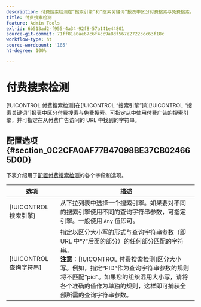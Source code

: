 ```yaml
---
description: 付费搜索检测在“搜索引擎”和“搜索关键词”报表中区分付费搜索与免费搜索。
title: 付费搜索检测
feature: Admin Tools
exl-id: 6b513ad2-f955-4a34-92f8-57a141e44801
source-git-commit: 71ff81a0ae67c6f4cc9a8df567e27223cc63f18c
workflow-type: ht
source-wordcount: '185'
ht-degree: 100%

---
```


# 付费搜索检测

[!UICONTROL 付费搜索检测]在[!UICONTROL “搜索引擎”]和[!UICONTROL “搜索关键词”]报表中区分付费搜索与免费搜索。可指定从中使用付费广告的搜索引擎，并可指定在从付费广告访问的 URL 中找到的字符串。

## 配置选项 {#section_0C2CFA0AF77B47098BE37CB024665D0D}

下表介绍用于[配置付费搜索检测](/help/admin/admin/c-manage-report-suites/c-edit-report-suites/general/paid-search-detection/t-paid-search-detection.md)的各个字段和选项。

| 选项 | 描述 |
| --- | --- |
| [!UICONTROL 搜索引擎] | 从下拉列表中选择一个搜索引擎。如果要对不同的搜索引擎使用不同的查询字符串参数，可指定引擎。一般使用 `Any` 值即可。 |
| [!UICONTROL 查询字符串] | 指定以区分大小写的形式与查询字符串参数（即 URL 中“?”后面的部分）的任何部分匹配的字符串。<br>**注意**：[!UICONTROL 付费搜索检测]区分大小写。例如，指定“PID”作为查询字符串参数的规则将不匹配“pid”。如果您的组织混用大小写，请将各个准确的值作为单独的规则，这样即可捕获全部所需的查询字符串参数。 |
